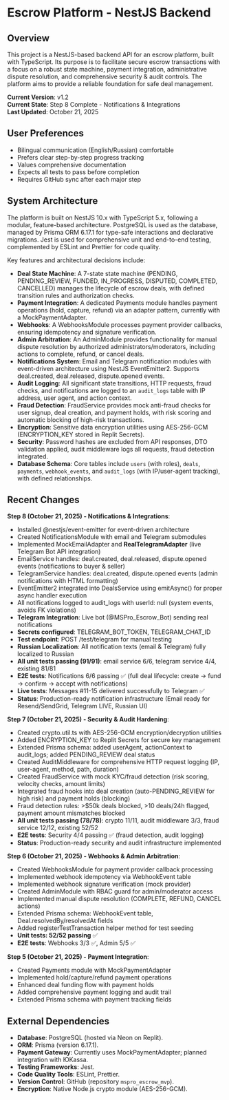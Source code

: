 # Escrow Platform - NestJS Backend

## Overview
This project is a NestJS-based backend API for an escrow platform, built with TypeScript. Its purpose is to facilitate secure escrow transactions with a focus on a robust state machine, payment integration, administrative dispute resolution, and comprehensive security & audit controls. The platform aims to provide a reliable foundation for safe deal management.

**Current Version**: v1.2  
**Current State**: Step 8 Complete - Notifications & Integrations  
**Last Updated**: October 21, 2025

## User Preferences
- Bilingual communication (English/Russian) comfortable
- Prefers clear step-by-step progress tracking
- Values comprehensive documentation
- Expects all tests to pass before completion
- Requires GitHub sync after each major step

## System Architecture
The platform is built on NestJS 10.x with TypeScript 5.x, following a modular, feature-based architecture. PostgreSQL is used as the database, managed by Prisma ORM 6.17.1 for type-safe interactions and declarative migrations. Jest is used for comprehensive unit and end-to-end testing, complemented by ESLint and Prettier for code quality.

Key features and architectural decisions include:
- **Deal State Machine**: A 7-state state machine (PENDING, PENDING_REVIEW, FUNDED, IN_PROGRESS, DISPUTED, COMPLETED, CANCELLED) manages the lifecycle of escrow deals, with defined transition rules and authorization checks.
- **Payment Integration**: A dedicated Payments module handles payment operations (hold, capture, refund) via an adapter pattern, currently with a MockPaymentAdapter.
- **Webhooks**: A WebhooksModule processes payment provider callbacks, ensuring idempotency and signature verification.
- **Admin Arbitration**: An AdminModule provides functionality for manual dispute resolution by authorized administrators/moderators, including actions to complete, refund, or cancel deals.
- **Notifications System**: Email and Telegram notification modules with event-driven architecture using NestJS EventEmitter2. Supports deal.created, deal.released, dispute.opened events.
- **Audit Logging**: All significant state transitions, HTTP requests, fraud checks, and notifications are logged to an `audit_logs` table with IP address, user agent, and action context.
- **Fraud Detection**: FraudService provides mock anti-fraud checks for user signup, deal creation, and payment holds, with risk scoring and automatic blocking of high-risk transactions.
- **Encryption**: Sensitive data encryption utilities using AES-256-GCM (ENCRYPTION_KEY stored in Replit Secrets).
- **Security**: Password hashes are excluded from API responses, DTO validation applied, audit middleware logs all requests, fraud detection integrated.
- **Database Schema**: Core tables include `users` (with roles), `deals`, `payments`, `webhook_events`, and `audit_logs` (with IP/user-agent tracking), with defined relationships.

## Recent Changes
**Step 8 (October 21, 2025) - Notifications & Integrations**:
- Installed @nestjs/event-emitter for event-driven architecture
- Created NotificationsModule with email and Telegram submodules
- Implemented MockEmailAdapter and **RealTelegramAdapter** (live Telegram Bot API integration)
- EmailService handles: deal.created, deal.released, dispute.opened events (notifications to buyer & seller)
- TelegramService handles: deal.created, dispute.opened events (admin notifications with HTML formatting)
- EventEmitter2 integrated into DealsService using emitAsync() for proper async handler execution
- All notifications logged to audit_logs with userId: null (system events, avoids FK violations)
- **Telegram Integration**: Live bot (@MSPro_Escrow_Bot) sending real notifications
- **Secrets configured**: TELEGRAM_BOT_TOKEN, TELEGRAM_CHAT_ID
- **Test endpoint**: POST /test/telegram for manual testing
- **Russian Localization**: All notification texts (email & Telegram) fully localized to Russian
- **All unit tests passing (91/91)**: email service 6/6, telegram service 4/4, existing 81/81
- **E2E tests**: Notifications 6/6 passing ✅ (full deal lifecycle: create -> fund -> confirm -> accept with notifications)
- **Live tests**: Messages #11-15 delivered successfully to Telegram ✅
- **Status**: Production-ready notification infrastructure (Email ready for Resend/SendGrid, Telegram LIVE, Russian UI)

**Step 7 (October 21, 2025) - Security & Audit Hardening**:
- Created crypto.util.ts with AES-256-GCM encryption/decryption utilities
- Added ENCRYPTION_KEY to Replit Secrets for secure key management
- Extended Prisma schema: added userAgent, actionContext to audit_logs; added PENDING_REVIEW deal status
- Created AuditMiddleware for comprehensive HTTP request logging (IP, user-agent, method, path, duration)
- Created FraudService with mock KYC/fraud detection (risk scoring, velocity checks, amount limits)
- Integrated fraud hooks into deal creation (auto-PENDING_REVIEW for high risk) and payment holds (blocking)
- Fraud detection rules: >$50k deals blocked, >10 deals/24h flagged, payment amount mismatches blocked
- **All unit tests passing (78/78)**: crypto 11/11, audit middleware 3/3, fraud service 12/12, existing 52/52
- **E2E tests**: Security 4/4 passing ✅ (fraud detection, audit logging)
- **Status**: Production-ready security and audit infrastructure implemented

**Step 6 (October 21, 2025) - Webhooks & Admin Arbitration**:
- Created WebhooksModule for payment provider callback processing
- Implemented webhook idempotency via WebhookEvent table
- Implemented webhook signature verification (mock provider)
- Created AdminModule with RBAC guard for admin/moderator access
- Implemented manual dispute resolution (COMPLETE, REFUND, CANCEL actions)
- Extended Prisma schema: WebhookEvent table, Deal.resolvedBy/resolvedAt fields
- Added registerTestTransaction helper method for test seeding
- **Unit tests: 52/52 passing** ✅
- **E2E tests**: Webhooks 3/3 ✅, Admin 5/5 ✅

**Step 5 (October 21, 2025) - Payment Integration**:
- Created Payments module with MockPaymentAdapter
- Implemented hold/capture/refund payment operations
- Enhanced deal funding flow with payment holds
- Added comprehensive payment logging and audit trail
- Extended Prisma schema with payment tracking fields

## External Dependencies
- **Database**: PostgreSQL (hosted via Neon on Replit).
- **ORM**: Prisma (version 6.17.1).
- **Payment Gateway**: Currently uses MockPaymentAdapter; planned integration with ЮKassa.
- **Testing Frameworks**: Jest.
- **Code Quality Tools**: ESLint, Prettier.
- **Version Control**: GitHub (repository `mspro_escrow_mvp`).
- **Encryption**: Native Node.js crypto module (AES-256-GCM).
